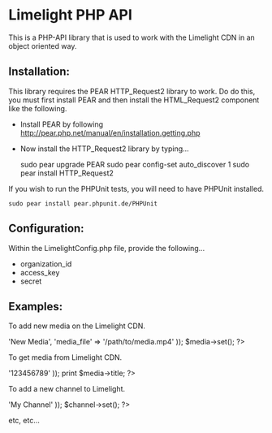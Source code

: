 Limelight PHP API
====================================
This is a PHP-API library that is used to work with the Limelight CDN in an
object oriented way.

Installation:
------------------------------------
This library requires the PEAR HTTP_Request2 library to work.  Do do this, you
must first install PEAR and then install the HTML_Request2 component like the
following.

  - Install PEAR by following http://pear.php.net/manual/en/installation.getting.php

  - Now install the HTTP_Request2 library by typing...

    sudo pear upgrade PEAR
    sudo pear config-set auto_discover 1
    sudo pear install HTTP_Request2

If you wish to run the PHPUnit tests, you will need to have PHPUnit installed.

    sudo pear install pear.phpunit.de/PHPUnit

Configuration:
------------------------------------
Within the LimelightConfig.php file, provide the following...

 - organization_id
 - access_key
 - secret

Examples:
------------------------------------

To add new media on the Limelight CDN.

<?php
  require_once 'LimelightMedia.php';
  $media = new LimelightMedia(array(
    'title' => 'New Media',
    'media_file' => '/path/to/media.mp4'
  ));
  $media->set();
?>

To get media from Limelight CDN.

<?php
  require_once 'LimelightMedia.php';
  $media = new LimelightMedia(array(
    'id' => '123456789'
  ));
  print $media->title;
?>

To add a new channel to Limelight.

<?php
  require_once 'LimelightChannel.php';
  $channel = new LimelightChannel(array(
    'title' => 'My Channel'
  ));
  $channel->set();
?>

etc, etc...